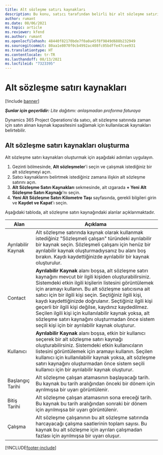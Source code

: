 ```yaml
---
title: Alt sözleşme satırı kaynakları
description: Bu konu, satıcı tarafından belirli bir alt sözleşme satırı için sağlanan ayrılmış kaynakların nasıl belirleneceğini açıklar.
author: rumant
ms.date: 08/06/2021
ms.topic: article
ms.reviewer: kfend
ms.author: rumant
ms.openlocfilehash: 48440f82170bde7f0a0a45f8f9849d688b232949
ms.sourcegitcommit: 80aa1e8070f0cb4992ac408fc05bdffe47cee931
ms.translationtype: HT
ms.contentlocale: tr-TR
ms.lasthandoff: 08/13/2021
ms.locfileid: "7323395"
---
```

# <a name="subcontract-line-resources"></a>Alt sözleşme satırı kaynakları

[!include [banner](../../includes/dataverse-preview.md)]

_**Şunlar için geçerlidir:** Lite dağıtımı: anlaşmadan proforma faturaya_

Dynamics 365 Project Operations'da satıcı, alt sözleşme satırında zaman için satın alınan kaynak kapasitesini sağlamak için kullanılacak kaynakları belirtebilir.

## <a name="create-subcontract-line-resources"></a>Alt sözleşme satırı kaynakları oluşturma

Alt sözleşme satırı kaynakları oluşturmak için aşağıdaki adımları uygulayın.

1. Gezinti bölmesinde, **Alt sözleşmeler**'i seçin ve çalışmak istediğiniz bir alt sözleşmeyi açın.
2. Satıcı kaynaklarını belirtmek istediğiniz zamana ilişkin alt sözleşme satırını açın.
3. **Alt Sözleşme Satırı Kaynakları** sekmesinde, alt ızgarada **+ Yeni Alt Sözleşme Satırı Kaynağı**'nı seçin.
4. **Yeni Alt Sözleşme Satırı Kilometre Taşı** sayfasında, gerekli bilgileri girin ve **Kaydet ve Kapat**'ı seçin.

Aşağıdaki tabloda, alt sözleşme satırı kaynağındaki alanlar açıklanmaktadır.

| Alan |  Açıklama |
| ----- | ------------ |
| Ayrılabilir Kaynak | Alt sözleşme satırında kaynak olarak kullanmak istediğiniz "Sözleşmeli çalışan" türündeki ayrılabilir bir kaynak seçin. Sözleşmeli çalışanı için henüz bir ayrılabilir kaynak oluşturmadıysanız bu alanı boş bırakın. Kaydı kaydettiğinizde ayrılabilir bir kaynak oluşturulur.  |
| Contact | **Ayrılabilir Kaynak** alanı boşsa, alt sözleşme satırı kaynağını mevcut bir ilgili kişiden oluşturabilirsiniz. Sistemdeki etkin ilgili kişilerin listesini görüntülemek için aramayı kullanın. Bu alt sözleşme satıcısına ait satıcı için bir ilgili kişi seçin. Seçtiğiniz ilgili kişi, kaydı kaydettiğinizde doğrulanır. Seçtiğiniz ilgili kişi geçerli bir ilgili kişi değilse, kaydınız kaydedilmez. Seçilen ilgili kişi için kullanılabilir kaynak yoksa, alt sözleşme satırı kaynağını oluşturmadan önce sistem seçili kişi için bir ayrılabilir kaynak oluşturur. |
| Kullanıcı | **Ayrılabilir Kaynak** alanı boşsa, etkin bir kullanıcı seçerek bir alt sözleşme satırı kaynağı oluşturabilirsiniz. Sistemdeki etkin kullanıcıların listesini görüntülemek için aramayı kullanın. Seçilen kullanıcı için kullanılabilir kaynak yoksa, alt sözleşme satırı kaynağını oluşturmadan önce sistem seçili kullanıcı için bir ayrılabilir kaynak oluşturur. |
| Başlangıç Tarihi | Alt sözleşme çalışan atamasının başlayacağı tarih. Bu kaynak bu tarih aralığından önceki bir dönem için ayrılmışsa bir uyarı görüntülenir. |
| Bitiş Tarihi | Alt sözleşme çalışan atamasının sona ereceği tarih. Bu kaynak bu tarih aralığından sonraki bir dönem için ayrılmışsa bir uyarı görüntülenir. |
| Çalışma | Alt sözleşme çalışanının bu alt sözleşme satırında harcayacağı çalışma saatlerinin toplam sayısı. Bu kaynak bu alt sözleşme için ayrılan çalışmadan fazlası için ayrılmışsa bir uyarı oluşur. |


[!INCLUDE[footer-include](../../includes/footer-banner.md)]
